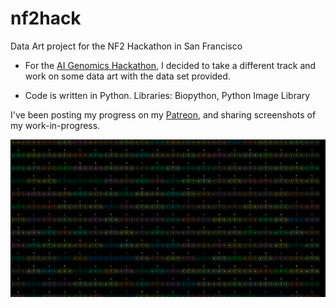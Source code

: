 # nf2hack
Data Art project for the NF2 Hackathon in San Francisco

* For the [AI Genomics Hackathon](https://sv.ai/hackathon), I decided to take a different track and work on some data art with the data set provided.

* Code is written in Python. Libraries: Biopython, Python Image Library

I've been posting my progress on my [Patreon](https://www.patreon.com/posts/genomicart-step-12087837), and sharing screenshots of my work-in-progress.


![alt](https://github.com/KristinHenry/nf2hack/blob/master/connectingAAdots.png)